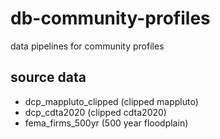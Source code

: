 # db-community-profiles
data pipelines for community profiles

## source data
- dcp_mappluto_clipped (clipped mappluto)
- dcp_cdta2020 (clipped cdta2020)
- fema_firms_500yr (500 year floodplain)